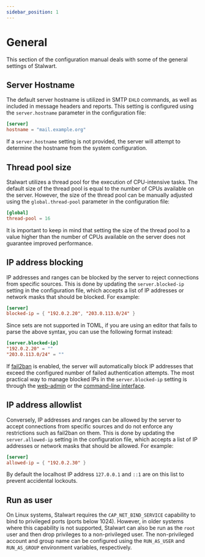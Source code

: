 ```yaml
---
sidebar_position: 1
---
```


# General

This section of the configuration manual deals with some of the general settings of Stalwart.

## Server Hostname

The default server hostname is utilized in SMTP `EHLO` commands, as well as included in message headers and reports. This setting is configured using the `server.hostname` parameter in the configuration file:

```toml
[server]
hostname = "mail.example.org"
```

If a `server.hostname` setting is not provided, the server will attempt to determine the hostname from the system configuration.

## Thread pool size

Stalwart utilizes a thread pool for the execution of CPU-intensive tasks. The default size of the thread pool is equal to the number of CPUs available on the server. However, the size of the thread pool can be manually adjusted using the `global.thread-pool` parameter in the configuration file:

```toml
[global]
thread-pool = 16
```

It is important to keep in mind that setting the size of the thread pool to a value higher than the number of CPUs available on the server does not guarantee improved performance.

## IP address blocking

IP addresses and ranges can be blocked by the server to reject connections from specific sources. This is done by updating the `server.blocked-ip` setting in the configuration file, which accepts a list of IP addresses or network masks that should be blocked. For example:

```toml
[server]
blocked-ip = { "192.0.2.20", "203.0.113.0/24" }
```

Since sets are not supported in TOML, if you are using an editor that fails to parse the above syntax, you can use the following format instead:

```toml
[server.blocked-ip]
"192.0.2.20" = ""
"203.0.113.0/24" = ""
```

If [fail2ban](/docs/server/auto-ban) is enabled, the server will automatically block IP addresses that exceed the configured number of failed authentication attempts. The most practical way to manage blocked IPs in the `server.blocked-ip` setting is through the [web-admin](/docs/management/webadmin/overview) or the [command-line interface](/docs/management/cli/overview). 

## IP address allowlist

Conversely, IP addresses and ranges can be allowed by the server to accept connections from specific sources and do not enforce any restrictions such as fail2ban on them. This is done by updating the `server.allowed-ip` setting in the configuration file, which accepts a list of IP addresses or network masks that should be allowed. For example:

```toml
[server]
allowed-ip = { "192.0.2.30" }
```

By default the localhost IP address `127.0.0.1` and `::1` are on this list to prevent accidental lockouts.

## Run as user

On Linux systems, Stalwart requires the `CAP_NET_BIND_SERVICE` capability to bind to privileged ports (ports below 1024). However, in older systems where this capability is not supported, Stalwart can also be run as the `root` user and then drop privileges to a non-privileged user. The non-privileged account and group name can be configured using the `RUN_AS_USER` and `RUN_AS_GROUP` environment variables, respectively.
